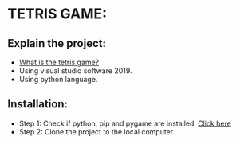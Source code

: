 # TETRIS GAME:
## Explain the project:
- [What is the tetris game?](https://en.wikipedia.org/wiki/Tetris)
- Using visual studio software 2019.
- Using python language.
## Installation:
- Step 1: Check if python, pip and pygame are installed. [Click here](https://www.geeksforgeeks.org/how-to-install-pygame-in-windows/)
- Step 2: Clone the project to the local computer.

